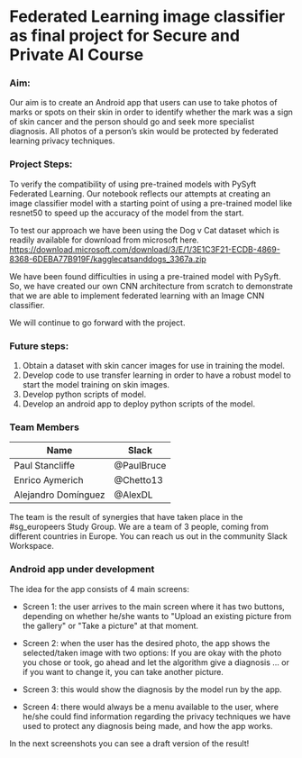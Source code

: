 # Federated Learning image classifier as final project for Secure and Private AI Course

### Aim:   
Our aim is to create an Android app that users can use to take photos of marks or spots on their skin in order to identify whether the mark was a sign of skin cancer and the person should go and seek more specialist diagnosis. All photos of a person’s skin would be protected by federated learning privacy techniques.

### Project Steps:   
To verify the compatibility of using pre-trained models with PySyft Federated Learning. Our notebook reflects our attempts at creating an image classifier model with a starting point of using a pre-trained model like resnet50 to speed up the accuracy of the model from the start.

To test our approach we have been using the Dog v Cat dataset which is readily available for download from microsoft here.
https://download.microsoft.com/download/3/E/1/3E1C3F21-ECDB-4869-8368-6DEBA77B919F/kagglecatsanddogs_3367a.zip

We have been found difficulties in using a pre-trained model with PySyft. So, we have created our own CNN architecture from scratch to demonstrate that we are able to implement federated learning with an Image CNN classifier.

We will continue to go forward with the project.

### Future steps:   
1. Obtain a dataset with skin cancer images for use in training the model.
2. Develop code to use transfer learning in order to have a robust model to start the model training on skin images.
3. Develop python scripts of model.
4. Develop an android app to deploy python scripts of the model.

### Team Members

| Name | Slack |
| ------ | ------ |
| Paul Stancliffe       | @PaulBruce |
| Enrico Aymerich       | @Chetto13  |
| Alejandro Domínguez   | @AlexDL    |

The team is the result of synergies that have taken place in the #sg_europeers Study Group. We are a team of 3 people, coming from different countries in Europe. You can reach us out in the community Slack Workspace.

### Android app under development
The idea for the app consists of 4 main screens:

- Screen 1: the user arrives to the main screen where it has two buttons, depending on whether he/she wants to "Upload an existing picture from the gallery" or "Take a picture" at that moment.

- Screen 2: when the user has the desired photo, the app shows the selected/taken image with two options: If you are okay with the photo you chose or took, go ahead and let the algorithm give a diagnosis ... or if you want to change it, you can take another picture.

- Screen 3: this would show the diagnosis by the model run by the app.

- Screen 4: there would always be a menu available to the user, where he/she could find information regarding the privacy techniques we have used to protect any diagnosis being made, and how the app works.

In the next screenshots you can see a draft version of the result!


